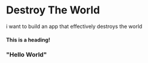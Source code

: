 # Destroy The World
i want to build an app that effectively destroys the world

#### This is a heading!
### "Hello World"
